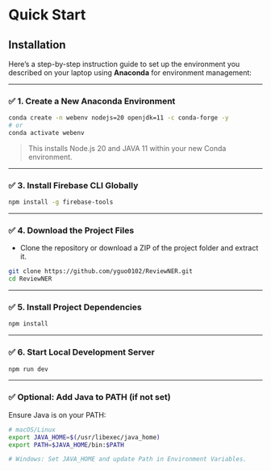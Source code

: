 # Quick Start
## Installation
Here’s a step-by-step instruction guide to set up the environment you described on your laptop using **Anaconda** for environment management:

---

### ✅ **1. Create a New Anaconda Environment**

```bash
conda create -n webenv nodejs=20 openjdk=11 -c conda-forge -y
# or 
conda activate webenv
```

> This installs Node.js 20 and JAVA 11 within your new Conda environment.

---

### ✅ **3. Install Firebase CLI Globally**

```bash
npm install -g firebase-tools
```

---

### ✅ **4. Download the Project Files**

* Clone the repository or download a ZIP of the project folder and extract it.

```bash
git clone https://github.com/yguo0102/ReviewNER.git
cd ReviewNER
```

---

### ✅ **5. Install Project Dependencies**

```bash
npm install
```

---

### ✅ **6. Start Local Development Server**

```bash
npm run dev
```

---

### ✅ Optional: Add Java to PATH (if not set)

Ensure Java is on your PATH:

```bash
# macOS/Linux
export JAVA_HOME=$(/usr/libexec/java_home)
export PATH=$JAVA_HOME/bin:$PATH

# Windows: Set JAVA_HOME and update Path in Environment Variables.
```

